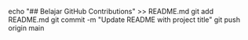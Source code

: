 echo "## Belajar GitHub Contributions" >> README.md
git add README.md
git commit -m "Update README with project title"
git push origin main

